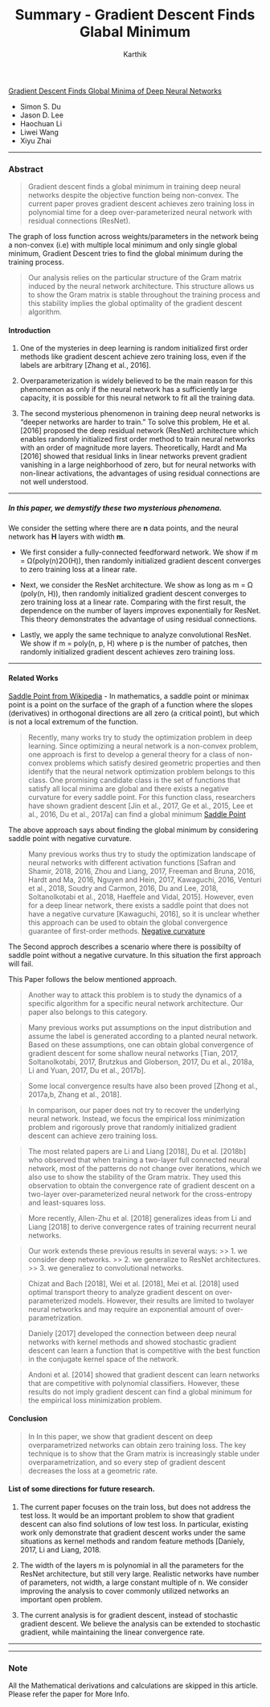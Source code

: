 ﻿---
layout: post
title: "Summary - Gradient Descent Finds Glabal Minimum"
author: "Karthik"
categories: journal
tags: [documentation,sample]
image:
---




[Gradient Descent Finds Global Minima of Deep Neural Networks](https://arxiv.org/pdf/1811.03804.pdf)

- Simon S. Du
- Jason D. Lee
- Haochuan Li
- Liwei Wang
- Xiyu Zhai
---

### Abstract
> Gradient descent finds a global minimum in training deep neural networks despite the objective function being non-convex. The current paper proves gradient descent achieves zero training loss in polynomial time for a deep over-parameterized neural network with residual connections (ResNet). 

The graph of loss function across weights/parameters in the network being a non-convex (i.e) with multiple local minimum and only single global minimum, Gradient Descent tries to find the global minimum during the training process.  

> Our analysis relies on the particular structure of the Gram matrix induced by the neural network architecture. This structure allows us to show the Gram matrix is stable throughout the training process and this stability implies the global optimality of the gradient descent algorithm. 

#### Introduction

1. One of the mysteries in deep learning is random initialized first order methods like gradient
descent achieve zero training loss, even if the labels are arbitrary [Zhang et al., 2016].

2. Overparameterization is widely believed to be the main reason for this phenomenon as only if the neural network has a sufficiently large capacity, it is possible for this neural network to fit all the training data. 
3. The second mysterious phenomenon in training deep neural networks is “deeper networks are harder to train.” To solve this problem, He et al. [2016] proposed the deep residual network (ResNet) architecture which enables randomly initialized first order method to train neural networks with an order of magnitude more layers. Theoretically, Hardt and Ma [2016] showed that residual links in linear networks prevent gradient vanishing in a large neighborhood of zero, but for neural networks with non-linear activations, the advantages of using residual connections are not well understood.
---

##### In this paper, we demystify these two mysterious phenomena.
We consider the setting where there are **n** data points, and the neural network has **H** layers with width **m**.

- We first consider a fully-connected feedforward network. 
 We show if m = Ω(poly(n)2O(H)), then randomly initialized gradient descent converges to zero training loss at a linear rate.

-  Next, we consider the ResNet architecture. We show as long as m = Ω (poly(n, H)), then randomly initialized gradient descent converges to zero training loss at a linear rate. Comparing with the first result, the dependence on the number of layers improves exponentially for ResNet. This theory demonstrates the advantage of using residual connections.

-  Lastly, we apply the same technique to analyze convolutional ResNet. 
We show if m = poly(n, p, H)  where p is the number of patches, then randomly initialized gradient descent achieves zero training loss.

---
#### Related Works

[Saddle Point from Wikipedia](https://en.wikipedia.org/wiki/Saddle_point) - In mathematics, a saddle point or minimax point is a point on the surface of the graph of a function where the slopes (derivatives) in orthogonal directions are all zero (a critical point), but which is not a local extremum of the function. 

> Recently, many works try to study the optimization problem in deep learning. Since optimizing a neural network is a non-convex problem, one approach is first to develop a general theory for a class of non-convex problems which satisfy desired geometric properties and then identify that the neural network optimization problem belongs to this class. One promising candidate class is
the set of functions that satisfy all local minima are global and there exists a negative curvature for every saddle point. For this function class, researchers have shown gradient descent [Jin et al., 2017, Ge et al., 2015, Lee et al., 2016, Du et al., 2017a] can find a global minimum
[Saddle Point](https://en.wikipedia.org/wiki/Saddle_point)

The above approach says about finding the global minimum by considering saddle point with negative curvature.

> Many previous works thus try to study the optimization landscape of neural networks with different activation functions [Safran and Shamir, 2018, 2016, Zhou and Liang, 2017, Freeman and Bruna, 2016, Hardt and Ma, 2016, Nguyen and Hein, 2017, Kawaguchi, 2016, Venturi et al., 2018, Soudry and Carmon, 2016, Du and Lee, 2018, Soltanolkotabi et al., 2018, Haeffele and Vidal, 2015]. However, even for a deep linear network, there exists a saddle point that does not have a negative curvature [Kawaguchi, 2016], so it is unclear whether this approach can be used to obtain the global convergence guarantee of first-order methods.
[Negative curvature](http://stanwagon.com/wagon/misc/htmllinks/invisiblehandshake_3.html)

The Second approch describes a scenario where there is possibilty of saddle point without a negative curvature. In this situation the first approach will fail.


This Paper follows the below mentioned approach.
> Another way to attack this problem is to study the dynamics of a specific algorithm for a specific
neural network architecture. Our paper also belongs to this category.

> Many previous works put assumptions on the input distribution and assume the label is generated according to a planted neural network. Based on these assumptions, one can obtain global convergence of gradient descent for some shallow neural networks [Tian, 2017, Soltanolkotabi, 2017, Brutzkus and Globerson, 2017, Du et al., 2018a, Li and Yuan, 2017, Du et al., 2017b].

>Some local convergence results have also been proved [Zhong et al., 2017a,b, Zhang et al., 2018].

> In comparison, our paper does not try to recover the underlying neural network. Instead, we focus the empirical loss minimization problem and rigorously prove that randomly initialized gradient descent can achieve zero training loss.


> The most related papers are Li and Liang [2018], Du et al. [2018b] who observed that when training a two-layer full connected neural network, most of the patterns do not change over iterations, which we also use to show the stability of the Gram matrix. They used this observation to obtain the convergence rate of gradient descent on a two-layer over-parameterized neural network for the cross-entropy and least-squares loss.


> More recently, Allen-Zhu et al. [2018] generalizes ideas from Li and Liang [2018] to derive convergence rates of training recurrent neural networks.

> Our work extends these previous results in several ways: 
	>>	1. we consider deep networks.
	>>	2. we generalize to ResNet architectures.
	>>	3. we generaliez to convolutional networks.


> Chizat and Bach [2018], Wei et al. [2018], Mei et al. [2018] used optimal transport theory to analyze gradient descent on over-parameterized models. However, their results are limited to twolayer neural networks and may require an exponential amount of over-parametrization.


> Daniely [2017] developed the connection between deep neural networks with kernel methods and showed stochastic gradient descent can learn a function that is competitive with the best function in the conjugate kernel space of the network. 

> Andoni et al. [2014] showed that gradient descent can learn networks that are competitive with polynomial classifiers. However, these results do not imply gradient descent can find a global minimum for the empirical loss minimization problem.


#### Conclusion
> In In this paper, we show that gradient descent on deep overparametrized networks can obtain zero training loss. The key technique is to show that the Gram matrix is increasingly stable under overparametrization, and so every step of gradient descent decreases the loss at a geometric rate.

#### List of some directions for future research.

1. The current paper focuses on the train loss, but does not address the test loss. It would be an important problem to show that gradient descent can also find solutions of low test loss. In particular, existing work only demonstrate that gradient descent works under the same situations as kernel methods and random feature methods [Daniely, 2017, Li and Liang, 2018.

2. The width of the layers m is polynomial in all the parameters for the ResNet architecture, but still very large. Realistic networks have number of parameters, not width, a large constant multiple of n. We consider improving the analysis to cover commonly utilized networks an important open problem.

3. The current analysis is for gradient descent, instead of stochastic gradient descent. We believe the analysis can be extended to stochastic gradient, while maintaining the linear convergence rate.


---
---
### Note
All the Mathematical derivations and calculations are skipped in this article. Please refer the paper for More Info.


